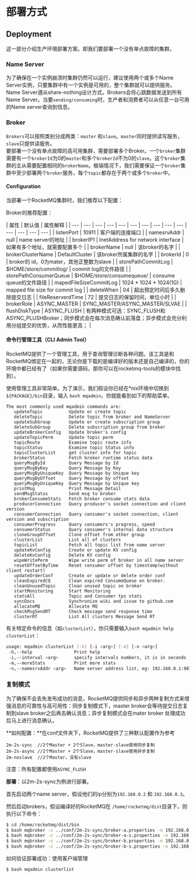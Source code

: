 # 部署方式

## Deployment

这一部分介绍生产环境部署方案。即我们要部署一个没有单点故障的集群。

### **Name Server**

为了确保在一个实例崩溃时集群仍然可以运行，建议使用两个或多个Name Server实例，只要集群中有一个实例是可用的，整个集群就可以提供服务。  
Name Server遵从share-nothing设计方式。Brokers会将心跳数据发送到所有Name Server。当要`sending/consuming`时，生产者和消费者可以从任意一台可用的Name server查询到信息。  


### B**roker**

`Brokers`可以按照类别分成两类：`master` 和`slave`。`master`同时提供读写服务，`slave`只提供读服务。  
要部署一个没有单点故障的高可用集群，需要部署多个Broker。一个`broker`集群需要有一个`brokerId`为0的`master`和多个`brokerId`不为0的`slave`。这个`broker`集群的主从需要配置相同的`brokerName`。极端情况下，我们需要保证一个`broker`集群中至少部署两个`broker`服务，每个`topic`都存在于两个或多个`broker`中。  


#### Configuration

当部署一个RocketMQ集群时，我们推荐以下配置：

Broker的推荐配置：

| 属性 | 默认值 | 属性解释 |
| --- | --- | --- | --- | --- | --- | --- | --- | --- | --- | --- | --- | --- | --- |
| listenPort | 10911 | 客户端的连接端口 |
| namesrvAddr | null | name server的地址 |
| brokerIP1 | InetAddress for network interface | 如果有多个地址，就需要配置多个 |
| brokerName | null | 该broker的名字 |
| brokerClusterName | DefaultCluster | 该broker所属集群的名字 |
| brokerId | 0 | broker的 id，0为mater，其他正整数为slave |
| storePathCommitLog | $HOME/store/commitlog/ | commit log的文件路径 |
| storePathConsumerQueue | $HOME/store/consumequeue/ | consume queue的文件路径 |
| mapedFileSizeCommitLog | 1024 \* 1024 \* 1024\(1G\) | mapped file size for commit log |
| deleteWhen | 04 | 超出预定时间后多久删除提交日志 |
| fileReserverdTime | 72 | 提交日志的保留时间，单位小时 |
| brokerRole | ASYNC\_MASTER | SYNC\_MASTER/ASYNC\_MASTER/SLVAE |
| flushDiskType | ASYNC\_FLUSH | 有两种模式可选：SYNC\_FLUSH和ASYNC\_PLUSHBroker；同步模式会在每次消息确认前落盘；异步模式会充分利用分组提交的优势，从而性能更高； |

#### 命令行管理工具（CLI Admin Tool）

RocketMQ提供了一个管理工具，用于查询管理诊断各种问题。该工具是和RocketMQ绑定在一起的，无论你是下载的是编译好的版本还是自己编译的，你的环境中都已经有了（如果你需要源码，那你可以在rocketmq-tools的模块中找到）。

使用管理工具非常简单。为了演示，我们假设你已经在\*nix环境中切换到`${PACKAGE}/bin`目录，输入 `bash mqadmin`，你就能看到如下的帮助菜单。

```text
The most commonly used mqadmin commands are:
   updateTopic          Update or create topic
   deleteTopic          Delete topic from broker and NameServer
   updateSubGroup       Update or create subscription group
   deleteSubGroup       Delete subscription group from broker
   updateBrokerConfig   Update broker's config
   updateTopicPerm      Update topic perm
   topicRoute           Examine topic route info
   topicStatus          Examine topic Status info
   topicClusterList     get cluster info for topic
   brokerStatus         Fetch broker runtime status data
   queryMsgById         Query Message by Id
   queryMsgByKey        Query Message by Key
   queryMsgByUniqueKey  Query Message by Unique key
   queryMsgByOffset     Query Message by offset
   queryMsgByUniqueKey  Query Message by Unique key
   printMsg             Print Message Detail
   sendMsgStatus        Send msg to broker
   brokerConsumeStats   Fetch broker consume stats data
   producerConnection   Query producer's socket connection and client version
   consumerConnection   Query consumer's socket connection, client version and subscription
   consumerProgress     Query consumers's progress, speed
   consumerStatus       Query consumer's internal data structure
   cloneGroupOffset     Clone offset from other group
   clusterList          List all of clusters
   topicList            Fetch all topic list from name server
   updateKvConfig       Create or update KV config
   deleteKvConfig       Delete KV config
   wipeWritePerm        Wipe write perm of broker in all name server
   resetOffsetByTime    Reset consumer offset by timestamp(without client restart)
   updateOrderConf      Create or update or delete order conf
   cleanExpiredCQ       Clean expired ConsumeQueue on broker.
   cleanUnusedTopic     Clean unused topic on broker
   startMonitoring      Start Monitoring
   statsAll             Topic and Consumer tps stats
   syncDocs             Synchronize wiki and issue to github.com
   allocateMQ           Allocate MQ
   checkMsgSendRT       Check message send response time
   clusterRT            List All clusters Message Send RT
```

有关特定命令的信息（如`clusterList`），你只需要输入`bash mqadmin help clusterList`：

```bash
usage: mqadmin clusterList [-h] [-i <arg>] [-m] [-n <arg>]
 -h,--help                Print help
 -i,--interval <arg>      specify intervals numbers, it is in seconds
 -m,--moreStats           Print more stats
 -n,--namesrvAddr <arg>   Name server address list, eg: 192.168.0.1:9876;192.168.0.2:9876
```

### 复制模式

为了确保不会丢失发布成功的消息，RocketMQ提供同步和异步两种复制方式来增强消息的可靠性与高可用性：同步复制模式下，master broker会等待提交日志复制到slave broker之后再去确认消息；异步复制模式会在mater broker 处理成功后马上进行消息确认。

**如何配置：**在conf文件夹下，RocketMQ提供了三种默认配置作为参考

```text
2m-2s-sync  //2个Master + 2个Slave，master-slave使用同步复制
2m-2s-async //2个Master + 2个Slave，master-slave使用异步复制
2m-noslave  //2个Master，没有slave
```

注意：所有配置都使用`ASYNC_FLUSH`

**部署**：以2m-2s-sync为例进行部署。

首先启动两个name server，假设他们的ip分别为`192.168.0.2` 和 `192.168.0.3`。

然后启动brokers，假设编译好的RocketMQ在 `/home/rocketmq/dist`目录下，则执行以下命令：

```bash
$ cd /home/rocketmq/dist/bin
$ bash mqbroker -c ../conf/2m-2s-sync/broker-a.properties -n 192.168.0.2:9876,192.168.0.3:9876
$ bash mqbroker -c ../conf/2m-2s-sync/broker-a-s.properties -n 192.168.0.2:9876,192.168.0.3:9876
$ bash mqbroker -c ../conf/2m-2s-sync/broker-b.properties -n 192.168.0.2:9876,192.168.0.3:9876
$ bash mqbroker -c ../conf/2m-2s-sync/broker-b-s.properties -n 192.168.0.2:9876,192.168.0.3:9876
```

如何验证部署成功：使用客户端管理

```bash
$ bash mqadmin clusterlist
```



